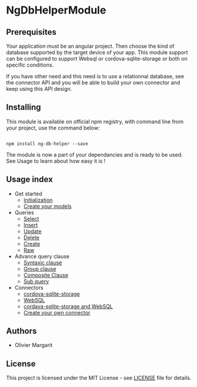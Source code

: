 # NgDbHelperModule

## Prerequisites

Your application must be an angular project. Then choose the kind of database supported
by the target device of your app. This module support can be configured to support Websql
or cordova-sqlite-storage or both on specific conditions.

If you have other need and this need is to use a relationnal database, see the connector
API and you will be able to build your own connector and keep using this API design.

## Installing

This module is available on official npm registry, with command line from your project,
use the command below:

```shell

npm install ng-db-helper --save

```

The module is now a part of your dependancies and is ready to be used. See Usage to learn
about how easy it is !

## Usage index

- Get started
  - [Initialization](./chapters/initialization.md)
  - [Create your models](./chapters/model-creation.md)
- Queries
  - [Select](./chapters/query-select.md)
  - [Insert](./chapters/query-insert.md)
  - [Update](./chapters/query-update.md)
  - [Delete](./chapters/query-delete.md)
  - [Create](./chapters/query-create.md)
  - [Raw](./chapters/query-raw.md)
- Advance query clause
  - [Syntaxic clause](./chapters/clause-syntaxic.md)
  - [Group clause](./chapters/clause-group.md)
  - [Composite Clause](./chapters/clause-composite.md)
  - [Sub query](./chapters/clause-sub-query.md)
- Connectors
  - [cordova-sqlite-storage](./chapters/connector-cordova-sqlite-storage.md)
  - [WebSQL](./chapters/connector-websql.md)
  - [cordava-sqlite-storage and WebSQL](./chapters/connector-cordova-sqlite-storage-websql.md)
  - [Create your own connector](./chapters/connector-create-your-own.md)

## Authors

- Olivier Margarit

## License

This project is licensed under the MIT License - see [LICENSE](../LICENSE) file for details.